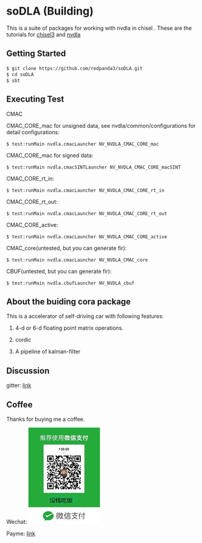 soDLA (Building)
================

This is a suite of packages for working with nvdla in chisel
.
These are the tutorials for [chisel3](https://chisel.eecs.berkeley.edu/index.html#getstarted) and [nvdla](http://nvdla.org/hw/v1/hwarch.html)

Getting Started
----------------

    $ git clone https://github.com/redpanda3/soDLA.git
    $ cd soDLA
    $ sbt
    

Executing Test
----------------

CMAC

CMAC_CORE_mac for unsigned data, see nvdla/common/configurations for detail configurations:

    $ test:runMain nvdla.cmacLauncher NV_NVDLA_CMAC_CORE_mac
    
CMAC_CORE_mac for signed data: 
 
    $ test:runMain nvdla.cmacSINTLauncher NV_NVDLA_CMAC_CORE_macSINT
    
CMAC_CORE_rt_in:

    $ test:runMain nvdla.cmacLauncher NV_NVDLA_CMAC_CORE_rt_in
    
CMAC_CORE_rt_out:

    $ test:runMain nvdla.cmacLauncher NV_NVDLA_CMAC_CORE_rt_out
    
CMAC_CORE_active:

    $ test:runMain nvdla.cmacLauncher NV_NVDLA_CMAC_CORE_active
    
CMAC_core(untested, but you can generate fir):

    $ test:runMain nvdla.cmacLauncher NV_NVDLA_CMAC_core

CBUF(untested, but you can generate fir):

    $ test:runMain nvdla.cbufLauncher NV_NVDLA_cbuf
    
About the buiding cora package
----------------

This is a accelerator of self-driving car with following features:

1. 4-d or 6-d floating point matrix operations.

2. cordic

3. A pipeline of kalman-filter

Discussion
----------------

gitter: [link](https://gitter.im/NVDLA_chisel/Lobby)


Coffee
----------------
Thanks for buying me a coffee.


Wechat: ![](wechat_QR.jpg)

Payme: [link](https://paypal.me/redpanda3)


